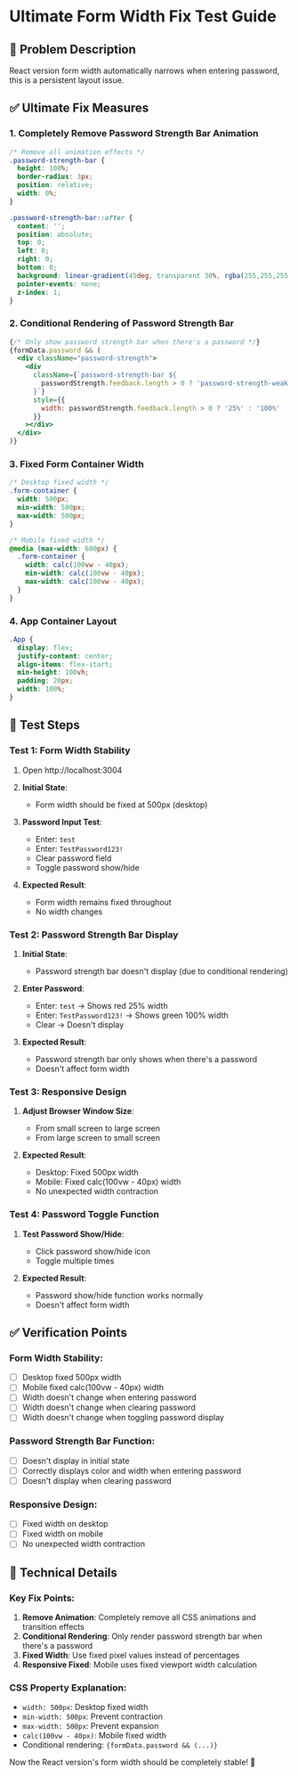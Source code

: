 # Ultimate Form Width Fix Test Guide

## 🐛 Problem Description
React version form width automatically narrows when entering password, this is a persistent layout issue.

## ✅ Ultimate Fix Measures

### 1. Completely Remove Password Strength Bar Animation
```css
/* Remove all animation effects */
.password-strength-bar {
  height: 100%;
  border-radius: 3px;
  position: relative;
  width: 0%;
}

.password-strength-bar::after {
  content: '';
  position: absolute;
  top: 0;
  left: 0;
  right: 0;
  bottom: 0;
  background: linear-gradient(45deg, transparent 30%, rgba(255,255,255,0.3) 50%, transparent 70%);
  pointer-events: none;
  z-index: 1;
}
```

### 2. Conditional Rendering of Password Strength Bar
```jsx
{/* Only show password strength bar when there's a password */}
{formData.password && (
  <div className="password-strength">
    <div 
      className={`password-strength-bar ${
        passwordStrength.feedback.length > 0 ? 'password-strength-weak' : 'password-strength-very-strong'
      }`}
      style={{ 
        width: passwordStrength.feedback.length > 0 ? '25%' : '100%'
      }}
    ></div>
  </div>
)}
```

### 3. Fixed Form Container Width
```css
/* Desktop fixed width */
.form-container {
  width: 500px;
  min-width: 500px;
  max-width: 500px;
}

/* Mobile fixed width */
@media (max-width: 600px) {
  .form-container {
    width: calc(100vw - 40px);
    min-width: calc(100vw - 40px);
    max-width: calc(100vw - 40px);
  }
}
```

### 4. App Container Layout
```css
.App {
  display: flex;
  justify-content: center;
  align-items: flex-start;
  min-height: 100vh;
  padding: 20px;
  width: 100%;
}
```

## 🧪 Test Steps

### Test 1: Form Width Stability
1. Open http://localhost:3004
2. **Initial State**:
   - Form width should be fixed at 500px (desktop)

3. **Password Input Test**:
   - Enter: `test`
   - Enter: `TestPassword123!`
   - Clear password field
   - Toggle password show/hide

4. **Expected Result**:
   - Form width remains fixed throughout
   - No width changes

### Test 2: Password Strength Bar Display
1. **Initial State**:
   - Password strength bar doesn't display (due to conditional rendering)

2. **Enter Password**:
   - Enter: `test` → Shows red 25% width
   - Enter: `TestPassword123!` → Shows green 100% width
   - Clear → Doesn't display

3. **Expected Result**:
   - Password strength bar only shows when there's a password
   - Doesn't affect form width

### Test 3: Responsive Design
1. **Adjust Browser Window Size**:
   - From small screen to large screen
   - From large screen to small screen

2. **Expected Result**:
   - Desktop: Fixed 500px width
   - Mobile: Fixed calc(100vw - 40px) width
   - No unexpected width contraction

### Test 4: Password Toggle Function
1. **Test Password Show/Hide**:
   - Click password show/hide icon
   - Toggle multiple times

2. **Expected Result**:
   - Password show/hide function works normally
   - Doesn't affect form width

## ✅ Verification Points

### Form Width Stability:
- [ ] Desktop fixed 500px width
- [ ] Mobile fixed calc(100vw - 40px) width
- [ ] Width doesn't change when entering password
- [ ] Width doesn't change when clearing password
- [ ] Width doesn't change when toggling password display

### Password Strength Bar Function:
- [ ] Doesn't display in initial state
- [ ] Correctly displays color and width when entering password
- [ ] Doesn't display when clearing password

### Responsive Design:
- [ ] Fixed width on desktop
- [ ] Fixed width on mobile
- [ ] No unexpected width contraction

## 🔧 Technical Details

### Key Fix Points:
1. **Remove Animation**: Completely remove all CSS animations and transition effects
2. **Conditional Rendering**: Only render password strength bar when there's a password
3. **Fixed Width**: Use fixed pixel values instead of percentages
4. **Responsive Fixed**: Mobile uses fixed viewport width calculation

### CSS Property Explanation:
- `width: 500px`: Desktop fixed width
- `min-width: 500px`: Prevent contraction
- `max-width: 500px`: Prevent expansion
- `calc(100vw - 40px)`: Mobile fixed width
- Conditional rendering: `{formData.password && (...)}`

Now the React version's form width should be completely stable! 🎉
